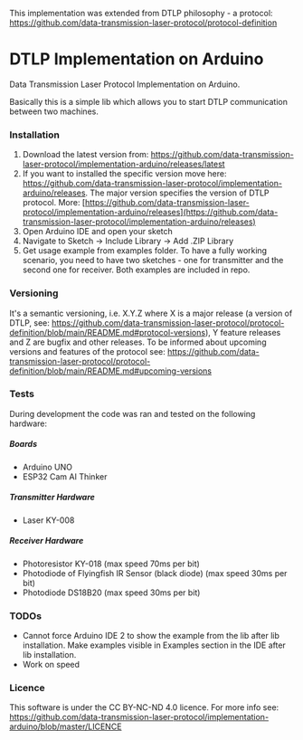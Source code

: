 This implementation was extended from DTLP philosophy - a protocol:
https://github.com/data-transmission-laser-protocol/protocol-definition

# DTLP Implementation on Arduino
Data Transmission Laser Protocol Implementation on Arduino.

Basically this is a simple lib which allows you to start DTLP communication between two machines.

### Installation
1. Download the latest version from: https://github.com/data-transmission-laser-protocol/implementation-arduino/releases/latest
2. If you want to installed the specific version move here: https://github.com/data-transmission-laser-protocol/implementation-arduino/releases. The major version specifies the version of DTLP protocol. More: [https://github.com/data-transmission-laser-protocol/implementation-arduino/releases](https://github.com/data-transmission-laser-protocol/implementation-arduino/releases)
3. Open Arduino IDE and open your sketch
4. Navigate to Sketch -> Include Library -> Add .ZIP Library
5. Get usage example from examples folder. To have a fully working scenario, you need to have two sketches - one for transmitter and the second one for receiver. Both examples are included in repo.

### Versioning
It's a semantic versioning, i.e. X.Y.Z where X is a major release (a version of DTLP, see: https://github.com/data-transmission-laser-protocol/protocol-definition/blob/main/README.md#protocol-versions), Y feature releases and Z are bugfix and other releases.
To be informed about upcoming versions and features of the protocol see: https://github.com/data-transmission-laser-protocol/protocol-definition/blob/main/README.md#upcoming-versions

### Tests 
During development the code was ran and tested on the following hardware:

##### Boards
- Arduino UNO
- ESP32 Cam AI Thinker

##### Transmitter Hardware
- Laser KY-008

##### Receiver Hardware
- Photoresistor KY-018 (max speed 70ms per bit)
- Photodiode of Flyingfish IR Sensor (black diode) (max speed 30ms per bit)
- Photodiode DS18B20 (max speed 30ms per bit)

### TODOs
- Cannot force Arduino IDE 2 to show the example from the lib after lib installation. Make examples visible in Examples section in the IDE after lib installation.
- Work on speed

### Licence 
This software is under the CC BY-NC-ND 4.0 licence. For more info see: https://github.com/data-transmission-laser-protocol/implementation-arduino/blob/master/LICENCE
